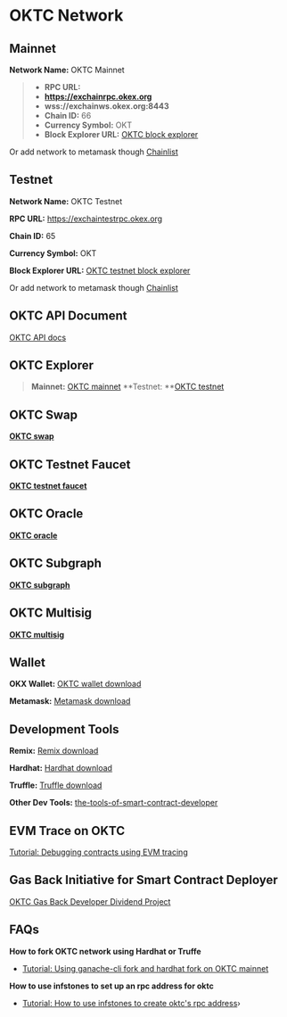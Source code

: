 # OKTC Network

## Mainnet

**Network Name:** OKTC Mainnet

> - **RPC URL:**
> - **https://exchainrpc.okex.org**
> - **wss://exchainws.okex.org:8443**
> - **Chain ID:** 66
> - **Currency Symbol:** OKT
> - **Block Explorer URL:** [OKTC block explorer](https://www.okx.com/explorer/oktc/)

Or add network to metamask though [Chainlist](https://chainlist.org/chain/66)

## Testnet

**Network Name:** OKTC Testnet

**RPC URL:** https://exchaintestrpc.okex.org

**Chain ID:** 65

**Currency Symbol:** OKT

**Block Explorer URL:** [OKTC testnet block explorer](https://www.okx.com/explorer/oktc-test/)

Or add network to metamask though [Chainlist](https://chainlist.org/chain/65)

## OKTC API Document

[OKTC API docs](https://exchainrpc.okex.org/docs/en/#overview)

## OKTC Explorer

> **Mainnet:** [OKTC mainnet](https://www.okx.com/explorer/oktc)
> **Testnet: **[OKTC testnet](https://www.okx.com/explorer/oktc-test)

## OKTC Swap

**[OKTC swap](https://www.okx.com/oktc/swap)**

## OKTC Testnet Faucet

**[OKTC testnet faucet](https://www.okx.com/oktc/faucet)**

## OKTC Oracle

**[OKTC oracle](https://www.okx.com/oktc/oracle)**

## OKTC Subgraph

**[OKTC subgraph](https://www.okx.com/oktc/subgraph)**

## OKTC Multisig

**[OKTC multisig](https://oktcsafe.okx.com/#/welcome)**

## Wallet

**OKX Wallet:** [OKTC wallet download](https://chrome.google.com/webstore/detail/okx-wallet/mcohilncbfahbmgdjkbpemcciiolgcge)

**Metamask:** [Metamask download](https://metamask.io/)

## Development Tools

**Remix:** [Remix download](https://remix.ethereum.org/)

**Hardhat:** [Hardhat download](https://hardhat.org/)

**Truffle:** [Truffle download](https://trufflesuite.com/truffle/)

**Other Dev Tools:** [the-tools-of-smart-contract-developer](https://forum.okt.club/d/347-the-tools-of-smart-contract-developer)

## EVM Trace on OKTC

[Tutorial: Debugging contracts using EVM tracing](https://forum.okt.club/d/355-tutorial-debugging-contracts-using-evm-tracing)

## Gas Back Initiative for Smart Contract Deployer

[OKTC Gas Back Developer Dividend Project](https://forum.okt.club/d/342-oktc-gas-back-developer-dividend-project)

## FAQs

**How to fork OKTC network using Hardhat or Truffe**
  - [Tutorial: Using ganache-cli fork and hardhat fork on OKTC mainnet](https://forum.okt.club/d/351-tutorial-using-ganache-cli-fork-and-hardhat-fork-on-oktc-mainnet)

**How to use infstones to set up an rpc address for oktc**
  - [Tutorial: How to use infstones to create oktc's rpc address](https://forum.okt.club/d/352-tutorial-how-to-use-infstones-to-create-oktcs-rpc-address)›
